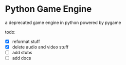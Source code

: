 # Python Game Engine

a deprecated game engine in python powered by pygame

todo:

- [X] reformat stuff
- [X] delete audio and video stuff
- [ ] add stubs
- [ ] add docs